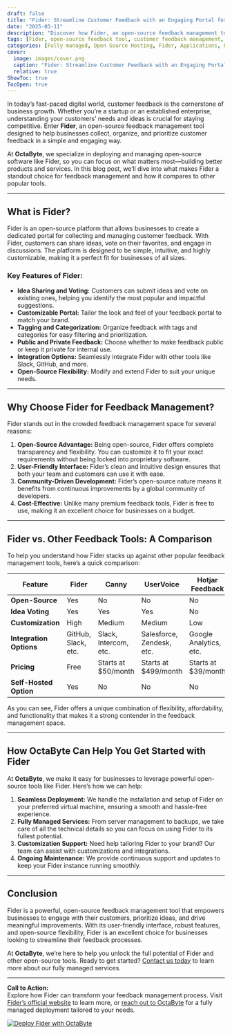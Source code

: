 ```yaml
---
draft: false
title: "Fider: Streamline Customer Feedback with an Engaging Portal for Idea Sharing and Voting"
date: "2025-03-11"
description: "Discover how Fider, an open-source feedback management tool, can help businesses streamline customer feedback, foster engagement, and prioritize ideas with ease. Learn why Fider stands out in the world of feedback tools and how OctaByte can help you deploy and manage it effortlessly."
tags: [Fider, open-source feedback tool, customer feedback management, idea sharing, voting portal, OctaByte, managed open-source services, feedback software comparison]
categories: [Fully managed, Open Source Hosting, Fider, Applications, Product Feedback, Customer Support]
cover:
  image: images/cover.png
  caption: "Fider: Streamline Customer Feedback with an Engaging Portal for Idea Sharing and Voting"
  relative: true
ShowToc: true
TocOpen: true
---
```



In today’s fast-paced digital world, customer feedback is the cornerstone of business growth. Whether you’re a startup or an established enterprise, understanding your customers’ needs and ideas is crucial for staying competitive. Enter **Fider**, an open-source feedback management tool designed to help businesses collect, organize, and prioritize customer feedback in a simple and engaging way.

At **OctaByte**, we specialize in deploying and managing open-source software like Fider, so you can focus on what matters most—building better products and services. In this blog post, we’ll dive into what makes Fider a standout choice for feedback management and how it compares to other popular tools.

---

## What is Fider?

Fider is an open-source platform that allows businesses to create a dedicated portal for collecting and managing customer feedback. With Fider, customers can share ideas, vote on their favorites, and engage in discussions. The platform is designed to be simple, intuitive, and highly customizable, making it a perfect fit for businesses of all sizes.

### Key Features of Fider:
- **Idea Sharing and Voting:** Customers can submit ideas and vote on existing ones, helping you identify the most popular and impactful suggestions.
- **Customizable Portal:** Tailor the look and feel of your feedback portal to match your brand.
- **Tagging and Categorization:** Organize feedback with tags and categories for easy filtering and prioritization.
- **Public and Private Feedback:** Choose whether to make feedback public or keep it private for internal use.
- **Integration Options:** Seamlessly integrate Fider with other tools like Slack, GitHub, and more.
- **Open-Source Flexibility:** Modify and extend Fider to suit your unique needs.

---

## Why Choose Fider for Feedback Management?

Fider stands out in the crowded feedback management space for several reasons:

1. **Open-Source Advantage:** Being open-source, Fider offers complete transparency and flexibility. You can customize it to fit your exact requirements without being locked into proprietary software.
2. **User-Friendly Interface:** Fider’s clean and intuitive design ensures that both your team and customers can use it with ease.
3. **Community-Driven Development:** Fider’s open-source nature means it benefits from continuous improvements by a global community of developers.
4. **Cost-Effective:** Unlike many premium feedback tools, Fider is free to use, making it an excellent choice for businesses on a budget.

---

## Fider vs. Other Feedback Tools: A Comparison

To help you understand how Fider stacks up against other popular feedback management tools, here’s a quick comparison:

| Feature                | Fider                     | Canny                   | UserVoice               | Hotjar Feedback         |
|------------------------|---------------------------|-------------------------|-------------------------|-------------------------|
| **Open-Source**        | Yes                       | No                      | No                      | No                      |
| **Idea Voting**        | Yes                       | Yes                     | Yes                     | No                      |
| **Customization**      | High                      | Medium                  | Medium                  | Low                     |
| **Integration Options**| GitHub, Slack, etc.       | Slack, Intercom, etc.   | Salesforce, Zendesk, etc.| Google Analytics, etc.  |
| **Pricing**            | Free                      | Starts at $50/month     | Starts at $499/month    | Starts at $39/month     |
| **Self-Hosted Option** | Yes                       | No                      | No                      | No                      |

As you can see, Fider offers a unique combination of flexibility, affordability, and functionality that makes it a strong contender in the feedback management space.

---

## How OctaByte Can Help You Get Started with Fider

At **OctaByte**, we make it easy for businesses to leverage powerful open-source tools like Fider. Here’s how we can help:

1. **Seamless Deployment:** We handle the installation and setup of Fider on your preferred virtual machine, ensuring a smooth and hassle-free experience.
2. **Fully Managed Services:** From server management to backups, we take care of all the technical details so you can focus on using Fider to its fullest potential.
3. **Customization Support:** Need help tailoring Fider to your brand? Our team can assist with customizations and integrations.
4. **Ongoing Maintenance:** We provide continuous support and updates to keep your Fider instance running smoothly.

---

## Conclusion

Fider is a powerful, open-source feedback management tool that empowers businesses to engage with their customers, prioritize ideas, and drive meaningful improvements. With its user-friendly interface, robust features, and open-source flexibility, Fider is an excellent choice for businesses looking to streamline their feedback processes.

At **OctaByte**, we’re here to help you unlock the full potential of Fider and other open-source tools. Ready to get started? [Contact us today](https://octabyte.io) to learn more about our fully managed services.

---

**Call to Action:**  
Explore how Fider can transform your feedback management process. Visit [Fider’s official website](https://fider.io) to learn more, or [reach out to OctaByte](https://octabyte.io) for a fully managed deployment tailored to your needs.

[![Deploy Fider with OctaByte](/images/deploy-on-octabyte.png)](https://octabyte.io/fully-managed-open-source-services/applications/product-feedback/fider)